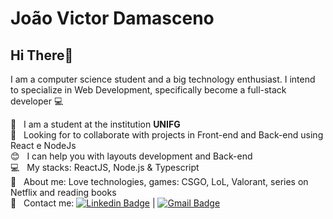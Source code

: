 
# João Victor Damasceno

## Hi There👋
I am a computer science student and a big technology enthusiast.
I intend to specialize in Web Development, specifically become a full-stack developer :computer:

 :rocket:  &nbsp; I am a student at the institution **UNIFG**
 <br/> :purple_heart: &nbsp; Looking for to collaborate with projects in Front-end and Back-end using React e NodeJs
 <br/> :blush: &nbsp; I can help you with layouts development and Back-end
 <br/> :computer: &nbsp; My stacks: ReactJS, Node.js & Typescript
 <br/> 💬  &nbsp; About me: Love technologies, games: CSGO, LoL, Valorant, series on Netflix and reading books 
 <br/> :email: &nbsp; Contact me: [![Linkedin Badge](https://img.shields.io/badge/-JoãoVictor-blue?style=flat-square&logo=Linkedin&logoColor=white&link=https://www.linkedin.com/in/joaodamasceno2001/)](https://www.linkedin.com/in/joaodamasceno2001/) 
| 
[![Gmail Badge](https://img.shields.io/badge/-joaomicis59@gmail.com-c14438?style=flat-square&logo=Gmail&logoColor=white&link=mailto:joaomicis59@gmail.com)](mailto:joaomicis59@gmail.com)
